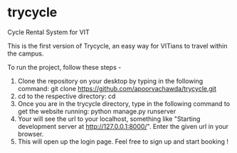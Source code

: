 # trycycle
Cycle Rental System for VIT

This is the first version of Trycycle, an easy way for VITians to travel within the campus.

To run the project, follow these steps -

1. Clone the repository on your desktop by typing in the following command: git clone https://github.com/apoorvachawda/trycycle.git
2. cd to the respective directory: cd <path-name>
3. Once you are in the trycycle directory, type in the following command to get the website running: python manage.py runserver
4. Your will see the url to your localhost, something like "Starting development server at http://127.0.0.1:8000/". Enter the given url in your browser.
5. This will open up the login page. Feel free to sign up and start booking !
